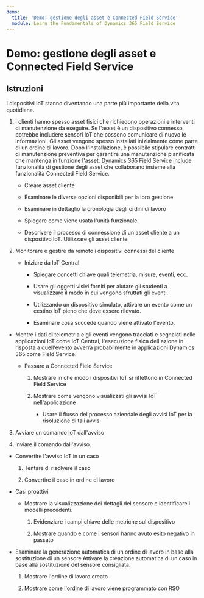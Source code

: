 ```yaml
---
demo:
  title: 'Demo: gestione degli asset e Connected Field Service'
  module: Learn the Fundamentals of Dynamics 365 Field Service
---
```


# Demo: gestione degli asset e Connected Field Service

## Istruzioni

I dispositivi IoT stanno diventando una parte più importante della vita quotidiana. 

1. I clienti hanno spesso asset fisici che richiedono operazioni e interventi di manutenzione da eseguire.  Se l'asset è un dispositivo connesso, potrebbe includere sensori IoT che possono comunicare di nuovo le informazioni.  Gli asset vengono spesso installati inizialmente come parte di un ordine di lavoro.  Dopo l'installazione, è possibile stipulare contratti di manutenzione preventiva per garantire una manutenzione pianificata che mantenga in funzione l'asset.  Dynamics 365 Field Service include funzionalità di gestione degli asset che collaborano insieme alla funzionalità Connected Field Service.    

    - Creare asset cliente

    - Esaminare le diverse opzioni disponibili per la loro gestione. 

    - Esaminare in dettaglio la cronologia degli ordini di lavoro

    - Spiegare come viene usata l'unità funzionale. 

    - Descrivere il processo di connessione di un asset cliente a un dispositivo IoT. Utilizzare gli asset cliente

 

2. Monitorare e gestire da remoto i dispositivi connessi del cliente

    - Iniziare da IoT Central

        - Spiegare concetti chiave quali telemetria, misure, eventi, ecc. 

        - Usare gli oggetti visivi forniti per aiutare gli studenti a visualizzare il modo in cui vengono sfruttati gli eventi. 

        - Utilizzando un dispositivo simulato, attivare un evento come un cestino IoT pieno che deve essere rilevato. 

        - Esaminare cosa succede quando viene attivato l'evento. 

- Mentre i dati di telemetria e gli eventi vengono tracciati e segnalati nelle applicazioni IoT come IoT Central, l'esecuzione fisica dell'azione in risposta a quell'evento avverrà probabilmente in applicazioni Dynamics 365 come Field Service. 

    - Passare a Connected Field Service

        1. Mostrare in che modo i dispositivi IoT si riflettono in Connected Field Service

        2. Mostrare come vengono visualizzati gli avvisi IoT nell'applicazione

            - Usare il flusso del processo aziendale degli avvisi IoT per la risoluzione di tali avvisi

3. Avviare un comando IoT dall'avviso

4. Inviare il comando dall'avviso. 

- Convertire l'avviso IoT in un caso

    1. Tentare di risolvere il caso

    2. Convertire il caso in ordine di lavoro

- Casi proattivi

    - Mostrare la visualizzazione dei dettagli del sensore e identificare i modelli precedenti. 

        1. Evidenziare i campi chiave delle metriche sul dispositivo

        2. Mostrare quando e come i sensori hanno avuto esito negativo in passato 

- Esaminare la generazione automatica di un ordine di lavoro in base alla sostituzione di un sensore Attivare la creazione automatica di un caso in base alla sostituzione del sensore consigliata. 

    1. Mostrare l'ordine di lavoro creato 

    2. Mostrare come l'ordine di lavoro viene programmato con RSO
